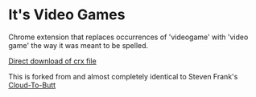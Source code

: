 It's Video Games
=============

Chrome extension that replaces occurrences of 'videogame' with 'video game' the way it was meant to be spelled.

[Direct download of crx file](https://github.com/tabacco/its-video-games/blob/master/ItsVideoGames.crx?raw=true)

This is forked from and almost completely identical to Steven Frank's [Cloud-To-Butt](https://github.com/panicsteve/cloud-to-butt)
